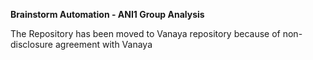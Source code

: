 **Brainstorm Automation - ANI1 Group Analysis** 

The Repository has been moved to Vanaya repository because of non-disclosure agreement with Vanaya


